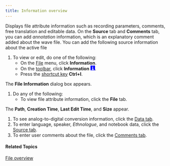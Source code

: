 ```yaml
---
title: Information overview
---
```


Displays file attribute information such as recording parameters, comments, free translation and editable data. On the **Source** tab and **Comments** tab, you can add *annotation* information, which is an explanatory comment added about the wave file. You can add the following source information about the active file

1. To view or edit, do one of the following:
   * On the [File](../overview) menu, click **Information**.
   * On the [toolbar](../../../toolbar/toolbar), click **Information** ![](../../../../images/053.png).
   * Press the [shortcut key](../../../shortcuts/overview) **Ctrl+I**.

The **File Information** dialog box appears.

1. Do any of the following:
   * To view file attribute information, click the **File** tab.

The **Path**, **Creation Time**, **Last Edit Time**, and **Size** appear.

1. To see analog-to-digital conversion information, click the [Data tab](data-tab).
1. To enter language, speaker, *Ethnologue*, and notebook data, click the [Source tab](source-tab).
1. To enter user comments about the file, click the [Comments tab](comments-tab).

#### **Related Topics**
[File overview](../overview)